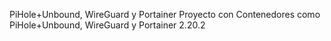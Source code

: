 PiHole+Unbound, WireGuard y Portainer
Proyecto con Contenedores como PiHole+Unbound, WireGuard y Portainer 2.20.2
